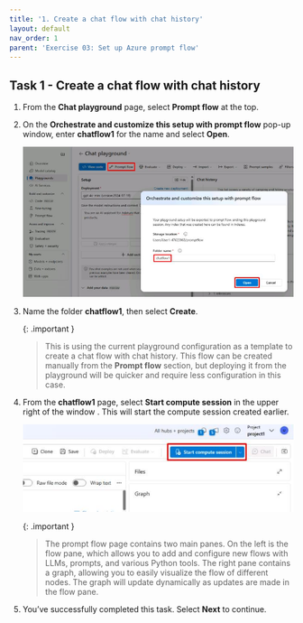 ```yaml
---
title: '1. Create a chat flow with chat history'
layout: default
nav_order: 1
parent: 'Exercise 03: Set up Azure prompt flow'
---
```


## Task 1 - Create a chat flow with chat history

1. From the **Chat playground** page, select **Prompt flow** at the top.

1. On the **Orchestrate and customize this setup with prompt flow** pop-up window, enter **chatflow1** for the name and select **Open**.

    ![fa6vgd09.jpg](../media/fa6vgd09.jpg)

1. Name the folder **chatflow1**, then select **Create**.

    {: .important } 
    > This is using the current playground configuration as a template to create a chat flow with chat history. This flow can be created manually from the **Prompt flow** section, but deploying it from the playground will be quicker and require less configuration in this case.

1. From the **chatflow1** page, select **Start compute session** in the upper right of the window . This will start the compute session created earlier.

    ![uspc3u6d.jpg](../media/uspc3u6d.jpg)

    {: .important }
    > The prompt flow page contains two main panes. On the left is the flow  pane, which allows you to add and configure new flows with LLMs, prompts, and various Python tools. The right pane contains a graph, allowing you to easily visualize the flow of different nodes. The graph will update dynamically as updates are made in the flow pane. 

1. You’ve successfully completed this task. Select **Next** to continue. 